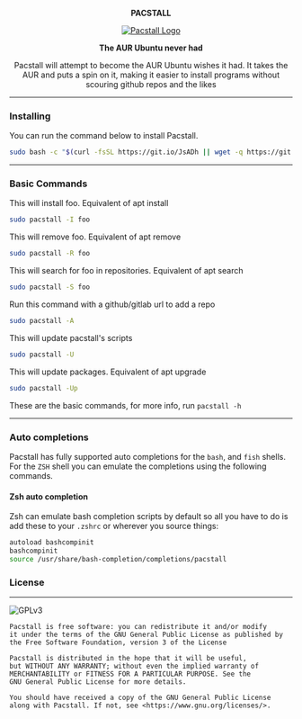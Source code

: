<p align="center"><b>PACSTALL</b></p>
<p align="center">
<a href="https://github.com/pacstall/pacstall"><img align="center" src="https://pacstall.dev/image/pacstall.svg" alt="Pacstall Logo"></a>
</p>
<p align="center"><b>The AUR Ubuntu never had</b></p>

<p align="center">Pacstall will attempt to become the AUR Ubuntu wishes it had. It takes the AUR and puts a spin on it, making it easier to install programs without scouring github repos and the likes</p>
</p>

---

### Installing

You can run the command below to install Pacstall.
```bash
sudo bash -c "$(curl -fsSL https://git.io/JsADh || wget -q https://git.io/JsADh -O -)" && sudo pacstall -A https://github.com/cutefishos-ubuntu/cutefish-pacstall
```
---

### Basic Commands
This will install foo. Equivalent of apt install
```bash
sudo pacstall -I foo
``` 

This will remove foo. Equivalent of apt remove
```bash
sudo pacstall -R foo
```

This will search for foo in repositories. Equivalent of apt search
```bash
sudo pacstall -S foo
```

Run this command with a github/gitlab url to add a repo
```bash
sudo pacstall -A
```

This will update pacstall's scripts
```bash
sudo pacstall -U
```

This will update packages. Equivalent of apt upgrade
```bash
sudo pacstall -Up
```

These are the basic commands, for more info, run `pacstall -h`

---
### Auto completions
Pacstall has fully supported auto completions for the `bash`, and `fish` shells. For the `ZSH` shell you can emulate the completions using the following commands.
#### Zsh auto completion
Zsh can emulate bash completion scripts by default so all you have to do is add these to your `.zshrc` or wherever you source things:
```bash
autoload bashcompinit
bashcompinit
source /usr/share/bash-completion/completions/pacstall
```

### License
---
![GPLv3](https://www.gnu.org/graphics/gplv3-with-text-136x68.png)
```monospace
Pacstall is free software: you can redistribute it and/or modify
it under the terms of the GNU General Public License as published by
the Free Software Foundation, version 3 of the License

Pacstall is distributed in the hope that it will be useful,
but WITHOUT ANY WARRANTY; without even the implied warranty of
MERCHANTABILITY or FITNESS FOR A PARTICULAR PURPOSE. See the
GNU General Public License for more details.

You should have received a copy of the GNU General Public License
along with Pacstall. If not, see <https://www.gnu.org/licenses/>.
```
